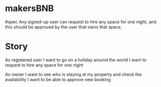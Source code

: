 # makersBNB

#spec
Any signed-up user can request to hire any space for one night, and this should be approved by the user that owns that space.

# Story

As registered user
I want to go on a holiday around the world
I want to request to hire any space for one night

As owner
I want to see who is staying at my property and check the availability
I want to be able to approve new booking
